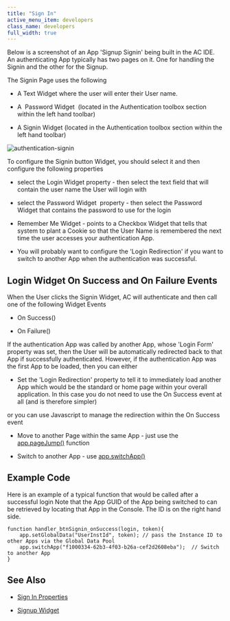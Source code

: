 ```yaml
---
title: "Sign In"
active_menu_item: developers
class_name: developers
full_width: true
---
```



Below is a screenshot of an App 'Signup Signin' being built in the AC IDE. An authenticating App typically has two pages on it. One for handling the Signin and the other for the Signup.

The Signin Page uses the following

 - A Text Widget where the user will enter their User name.

 - A  Password Widget  (located in the Authentication toolbox section within the left hand toolbar)

 - A Signin Widget (located in the Authentication toolbox section within the left hand toolbar)

![authentication-signin](/img/docs/authentication-signin.png)

To configure the Signin button Widget, you should select it and then configure the following properties

 - select the Login Widget property - then select the text field that will contain the user name the User will login with

 - select the Password Widget  property - then select the Password Widget that contains the password to use for the login

 - Remember Me Widget - points to a Checkbox Widget that tells that system to plant a Cookie so that the User Name is remembered the next time the user accesses your authentication App.

 - You will probably want to configure the 'Login Redirection' if you want to switch to another App when the authentication was successful.

## Login Widget On Success and On Failure Events

When the User clicks the Signin Widget, AC will authenticate and then call one of the following Widget Events

 - On Success()

 - On Failure()

If the authentication App was called by another App, whose 'Login Form' property was set, then the User will be automatically redirected back to that App if successfully authenticated. However, if the authentication App was the first App to be loaded, then you can either

 - Set the 'Login Redirection' property to tell it to immediately load another App which would be the standard or home page within your overall application. In this case you do not need to use the On Success event at all (and is therefore simpler)

or you can use Javascript to manage the redirection within the On Success event

 - Move to another Page within the same App - just use the [app.pageJump()](../../../scripting-apis/client-api/page-functions/pagejump) function

 - Switch to another App - use [app.switchApp()](../../../scripting-apis/client-api/app-functions/switchapp)

## Example Code

Here is an example of a typical function that would be called after a successful login Note that the App GUID of the App being switched to can be retrieved by locating that App in the Console. The ID is on the right hand side.

    function handler_btnSignin_onSuccess(login, token){
        app.setGlobalData("UserInstId", token); // pass the Instance ID to other Apps via the Global Data Pool
        app.switchApp("f1000334-62b3-4f03-b26a-cef2d2608eba");  // Switch to another App  
    }
   

## See Also

 - [Sign In Properties](../../../widget-properties-events/authentication/authsign-in)

 - [Signup Widget](sign-up.htm)

